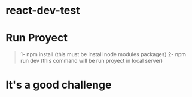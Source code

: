 # react-dev-test

# Run Proyect 

> 1- npm install (this must be install node modules packages)
> 2- npm run dev (this command will be run proyect in local server)

# It's a good challenge
